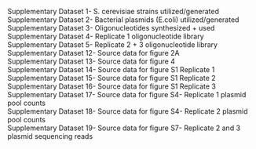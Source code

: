 Supplementary Dataset 1- S. cerevisiae strains utilized/generated <br />
Supplementary Dataset 2- Bacterial plasmids (E.coli) utilized/generated <br />
Supplementary Dataset 3- Oligonucleotides synthesized + used <br />
Supplementary Dataset 4- Replicate 1 oligonucleotide library <br />
Supplementary Dataset 5- Replicate 2 + 3 oligonucleotide library <br />
Supplementary Dataset 12- Source data for figure 2A <br />
Supplementary Dataset 13- Source data for figure 4 <br />
Supplementary Dataset 14- Source data for figure S1 Replicate 1 <br />
Supplementary Dataset 15- Source data for figure S1 Replicate 2 <br />
Supplementary Dataset 16- Source data for figure S1 Replicate 3 <br />
Supplementary Dataset 17- Source data for figure S4- Replicate 1 plasmid pool counts <br />
Supplementary Dataset 18- Source data for figure S4- Replicate 2 plasmid pool counts <br />
Supplementary Dataset 19- Source data for figure S7- Replicate 2 and 3 plasmid sequencing reads <br />


